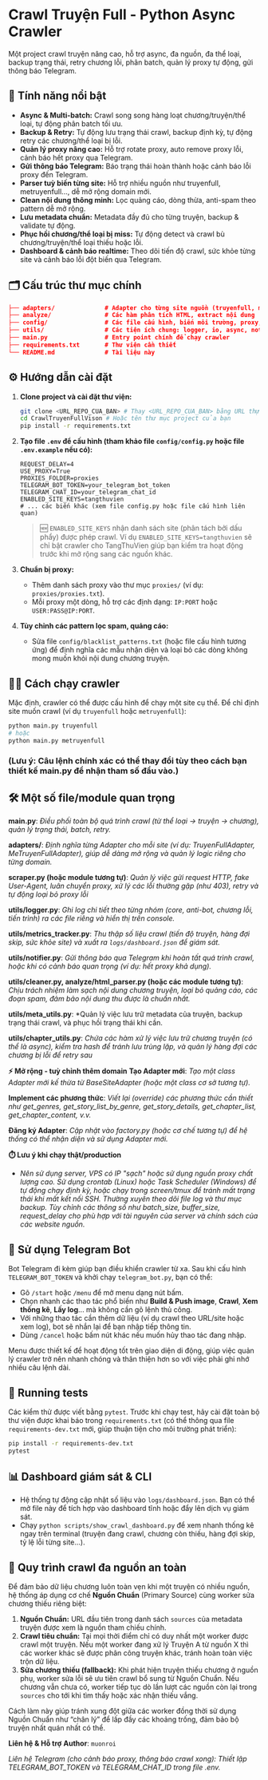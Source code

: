 # Crawl Truyện Full - Python Async Crawler

Một project crawl truyện nâng cao, hỗ trợ async, đa nguồn, đa thể loại, backup trạng thái, retry chương lỗi, phân batch, quản lý proxy tự động, gửi thông báo Telegram.

## 🚀 Tính năng nổi bật

-   **Async & Multi-batch:** Crawl song song hàng loạt chương/truyện/thể loại, tự động phân batch tối ưu.
-   **Backup & Retry:** Tự động lưu trạng thái crawl, backup định kỳ, tự động retry các chương/thể loại bị lỗi.
-   **Quản lý proxy nâng cao:** Hỗ trợ rotate proxy, auto remove proxy lỗi, cảnh báo hết proxy qua Telegram.
-   **Gửi thông báo Telegram:** Báo trạng thái hoàn thành hoặc cảnh báo lỗi proxy đến Telegram.
-   **Parser tuỳ biến từng site:** Hỗ trợ nhiều nguồn như truyenfull, metruyenfull..., dễ mở rộng domain mới.
-   **Clean nội dung thông minh:** Lọc quảng cáo, dòng thừa, anti-spam theo pattern dễ mở rộng.
-   **Lưu metadata chuẩn:** Metadata đầy đủ cho từng truyện, backup & validate tự động.
-   **Phục hồi chương/thể loại bị miss:** Tự động detect và crawl bù chương/truyện/thể loại thiếu hoặc lỗi.
-   **Dashboard & cảnh báo realtime:** Theo dõi tiến độ crawl, sức khỏe từng site và cảnh báo lỗi đột biến qua Telegram.

## 🗂️ Cấu trúc thư mục chính
```json
├── adapters/              # Adapter cho từng site nguồn (truyenfull, metruyenfull,...)
├── analyze/               # Các hàm phân tích HTML, extract nội dung
├── config/                # Các file cấu hình, biến môi trường, proxy, pattern blacklist
├── utils/                 # Các tiện ích chung: logger, io, async, notifier,...
├── main.py                # Entry point chính để chạy crawler
├── requirements.txt       # Thư viện cần thiết
└── README.md              # Tài liệu này
```

## ⚙️ Hướng dẫn cài đặt

1.  **Clone project và cài đặt thư viện:**
    ```bash
    git clone <URL_REPO_CUA_BAN> # Thay <URL_REPO_CUA_BAN> bằng URL thực tế
    cd CrawlTruyenFullVison # Hoặc tên thư mục project của bạn
    pip install -r requirements.txt
    ```

2.  **Tạo file `.env` để cấu hình (tham khảo file `config/config.py` hoặc file `.env.example` nếu có):**
    ```env
    REQUEST_DELAY=4
    USE_PROXY=True
    PROXIES_FOLDER=proxies
    TELEGRAM_BOT_TOKEN=your_telegram_bot_token
    TELEGRAM_CHAT_ID=your_telegram_chat_id
    ENABLED_SITE_KEYS=tangthuvien
    # ... các biến khác (xem file config.py hoặc file cấu hình liên quan)
    ```

    > 🆕 `ENABLED_SITE_KEYS` nhận danh sách site (phân tách bởi dấu phẩy) được phép crawl. 
    > Ví dụ `ENABLED_SITE_KEYS=tangthuvien` sẽ chỉ bật crawler cho TangThuVien giúp bạn kiểm tra hoạt động trước khi mở rộng sang các nguồn khác.

3.  **Chuẩn bị proxy:**
    * Thêm danh sách proxy vào thư mục `proxies/` (ví dụ: `proxies/proxies.txt`).
    * Mỗi proxy một dòng, hỗ trợ các định dạng: `IP:PORT` hoặc `USER:PASS@IP:PORT`.

4.  **Tùy chỉnh các pattern lọc spam, quảng cáo:**
    * Sửa file `config/blacklist_patterns.txt` (hoặc file cấu hình tương ứng) để định nghĩa các mẫu nhận diện và loại bỏ các dòng không mong muốn khỏi nội dung chương truyện.

## 🏃‍♂️ Cách chạy crawler

Mặc định, crawler có thể được cấu hình để chạy một site cụ thể. Để chỉ định site muốn crawl (ví dụ `truyenfull` hoặc `metruyenfull`):

```bash
python main.py truyenfull
# hoặc
python main.py metruyenfull
```
### (Lưu ý: Câu lệnh chính xác có thể thay đổi tùy theo cách bạn thiết kế main.py để nhận tham số đầu vào.)

## 🛠️ Một số file/module quan trọng

**main.py**: *Điều phối toàn bộ quá trình crawl (từ thể loại → truyện → chương), quản lý trạng thái, batch, retry.*

**adapters/**: *Định nghĩa từng Adapter cho mỗi site (ví dụ: TruyenFullAdapter, MeTruyenFullAdapter), giúp dễ dàng mở rộng và quản lý logic riêng cho từng domain.*

**scraper.py (hoặc module tương tự)**: *Quản lý việc gửi request HTTP, fake User-Agent, luân chuyển proxy, xử lý các lỗi thường gặp (như 403), retry và tự động loại bỏ proxy lỗi*

**utils/logger.py**: *Ghi log chi tiết theo từng nhóm (core, anti-bot, chương lỗi, tiến trình) ra các file riêng và hiển thị trên console.*

**utils/metrics_tracker.py**: *Thu thập số liệu crawl (tiến độ truyện, hàng đợi skip, sức khỏe site) và xuất ra `logs/dashboard.json` để giám sát.*

**utils/notifier.py**: *Gửi thông báo qua Telegram khi hoàn tất quá trình crawl, hoặc khi có cảnh báo quan trọng (ví dụ: hết proxy khả dụng).*

**utils/cleaner.py, analyze/html_parser.py (hoặc các module tương tự)**: *Chịu trách nhiệm làm sạch nội dung chương truyện, loại bỏ quảng cáo, các đoạn spam, đảm bảo nội dung thu được là chuẩn nhất.*

**utils/meta_utils.py**: *Quản lý việc lưu trữ metadata của truyện, backup trạng thái crawl, và phục hồi trạng thái khi cần.

**utils/chapter_utils.py**: *Chứa các hàm xử lý việc lưu trữ chương truyện (có thể là async), kiểm tra hash để tránh lưu trùng lặp, và quản lý hàng đợi các chương bị lỗi để retry sau*

**⚡ Mở rộng - tuỳ chỉnh thêm domain**
**Tạo Adapter mới**: *Tạo một class Adapter mới kế thừa từ BaseSiteAdapter (hoặc một class cơ sở tương tự).*

**Implement các phương thức**: *Viết lại (override) các phương thức cần thiết như get_genres, get_story_list_by_genre, get_story_details, get_chapter_list, get_chapter_content, v.v.*

**Đăng ký Adapter**: *Cập nhật vào factory.py (hoặc cơ chế tương tự) để hệ thống có thể nhận diện và sử dụng Adapter mới.*

**⏱️ Lưu ý khi chạy thật/production**

-   *Nên sử dụng server, VPS có IP "sạch" hoặc sử dụng nguồn proxy chất lượng cao.
    Sử dụng crontab (Linux) hoặc Task Scheduler (Windows) để tự động chạy định kỳ, hoặc chạy trong screen/tmux để tránh mất trạng thái khi mất kết nối SSH.
    Thường xuyên theo dõi file log và thư mục backup.
Tùy chỉnh các thông số như batch_size, buffer_size, request_delay cho phù hợp với tài  nguyên của server và chính sách của các website nguồn.*

## 🤖 Sử dụng Telegram Bot

Bot Telegram đi kèm giúp bạn điều khiển crawler từ xa. Sau khi cấu hình
`TELEGRAM_BOT_TOKEN` và khởi chạy `telegram_bot.py`, bạn có thể:

-   Gõ `/start` hoặc `/menu` để mở menu dạng nút bấm.
-   Chọn nhanh các thao tác phổ biến như **Build & Push image**, **Crawl**,
    **Xem thống kê**, **Lấy log**... mà không cần gõ lệnh thủ công.
-   Với những thao tác cần thêm dữ liệu (ví dụ crawl theo URL/site hoặc
    xem log), bot sẽ nhắn lại để bạn nhập tiếp thông tin.
-   Dùng `/cancel` hoặc bấm nút khác nếu muốn hủy thao tác đang nhập.

Menu được thiết kế để hoạt động tốt trên giao diện di động, giúp việc
quản lý crawler trở nên nhanh chóng và thân thiện hơn so với việc phải
ghi nhớ nhiều câu lệnh dài.

## 🧪 Running tests

Các kiểm thử được viết bằng `pytest`. Trước khi chạy test, hãy cài đặt toàn bộ
thư viện được khai báo trong `requirements.txt` (có thể thông qua file
`requirements-dev.txt` mới, giúp thuận tiện cho môi trường phát triển):

```bash
pip install -r requirements-dev.txt
pytest
```

## 📊 Dashboard giám sát & CLI

-   Hệ thống tự động cập nhật số liệu vào `logs/dashboard.json`. Bạn có thể mở
    file này để tích hợp vào dashboard tĩnh hoặc đẩy lên dịch vụ giám sát.
-   Chạy `python scripts/show_crawl_dashboard.py` để xem nhanh thống kê ngay
    trên terminal (truyện đang crawl, chương còn thiếu, hàng đợi skip, tỷ lệ
    lỗi từng site...).

## 🔄 Quy trình crawl đa nguồn an toàn

Để đảm bảo dữ liệu chương luôn toàn vẹn khi một truyện có nhiều nguồn, hệ thống
áp dụng cơ chế **Nguồn Chuẩn** (Primary Source) cùng worker sửa chương thiếu
riêng biệt:

1. **Nguồn Chuẩn:** URL đầu tiên trong danh sách `sources` của metadata truyện
   được xem là nguồn tham chiếu chính.
2. **Crawl tiêu chuẩn:** Tại mọi thời điểm chỉ có duy nhất một worker được crawl
   một truyện. Nếu một worker đang xử lý Truyện A từ nguồn X thì các worker khác
   sẽ được phân công truyện khác, tránh hoàn toàn việc trộn dữ liệu.
3. **Sửa chương thiếu (fallback):** Khi phát hiện truyện thiếu chương ở nguồn
   phụ, worker sửa lỗi sẽ ưu tiên crawl bổ sung từ Nguồn Chuẩn. Nếu chương vẫn
   chưa có, worker tiếp tục dò lần lượt các nguồn còn lại trong `sources` cho
   tới khi tìm thấy hoặc xác nhận thiếu vắng.

Cách làm này giúp tránh xung đột giữa các worker đồng thời sử dụng Nguồn Chuẩn
như “chân lý” để lấp đầy các khoảng trống, đảm bảo bộ truyện nhất quán nhất
có thể.

**Liên hệ & Hỗ trợ**
**Author**: `muonroi`

*Liên hệ Telegram (cho cảnh báo proxy, thông báo crawl xong): Thiết lập TELEGRAM_BOT_TOKEN và TELEGRAM_CHAT_ID trong file .env.*
